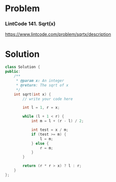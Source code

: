 
# Problem
### LintCode 141. Sqrt(x)
https://www.lintcode.com/problem/sqrtx/description

# Solution
```c++
class Solution {
public:
    /**
     * @param x: An integer
     * @return: The sqrt of x
     */
    int sqrt(int x) {
        // write your code here

        int l = 1, r = x;

        while (l + 1 < r) {
            int m = l + (r - l) / 2;

            int test = x / m;
            if (test >= m) {
                l = m;
            } else {
                r = m;
            }
        }

        return (r * r > x) ? l : r;
    }
};
```